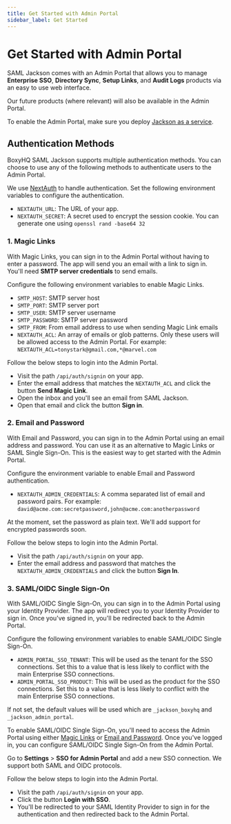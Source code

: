 ```yaml
---
title: Get Started with Admin Portal
sidebar_label: Get Started
---
```


# Get Started with Admin Portal

SAML Jackson comes with an Admin Portal that allows you to manage **Enterprise SSO**, **Directory Sync**, **Setup Links**, and **Audit Logs** products via an easy to use web interface.

Our future products (where relevant) will also be available in the Admin Portal.

To enable the Admin Portal, make sure you deploy [Jackson as a service](../jackson/deploy/service).

## Authentication Methods

BoxyHQ SAML Jackson supports multiple authentication methods. You can choose to use any of the following methods to authenticate users to the Admin Portal.

We use [NextAuth](https://next-auth.js.org) to handle authentication. Set the following environment variables to configure the authentication.

- `NEXTAUTH_URL`: The URL of your app.
- `NEXTAUTH_SECRET`: A secret used to encrypt the session cookie. You can generate one using `openssl rand -base64 32`

### 1. Magic Links

With Magic Links, you can sign in to the Admin Portal without having to enter a password. The app will send you an email with a link to sign in. You'll need **SMTP server credentials** to send emails.

Configure the following environment variables to enable Magic Links.

- `SMTP_HOST`: SMTP server host
- `SMTP_PORT`: SMTP server port
- `SMTP_USER`: SMTP server username
- `SMTP_PASSWORD`: SMTP server password
- `SMTP_FROM`: From email address to use when sending Magic Link emails
- `NEXTAUTH_ACL`: An array of emails or glob patterns. Only these users will be allowed access to the Admin Portal. For example: `NEXTAUTH_ACL=tonystark@gmail.com,*@marvel.com`

Follow the below steps to login into the Admin Portal.

- Visit the path `/api/auth/signin` on your app.
- Enter the email address that matches the `NEXTAUTH_ACL` and click the button **Send Magic Link**.
- Open the inbox and you'll see an email from SAML Jackson.
- Open that email and click the button **Sign in**.

### 2. Email and Password

With Email and Password, you can sign in to the Admin Portal using an email address and password. You can use it as an alternative to Magic Links or SAML Single Sign-On. This is the easiest way to get started with the Admin Portal.

Configure the environment variable to enable Email and Password authentication.

- `NEXTAUTH_ADMIN_CREDENTIALS`: A comma separated list of email and password pairs. For example: `david@acme.com:secretpassword,john@acme.com:anotherpassword`

At the moment, set the password as plain text. We'll add support for encrypted passwords soon.

Follow the below steps to login into the Admin Portal.

- Visit the path `/api/auth/signin` on your app.
- Enter the email address and password that matches the `NEXTAUTH_ADMIN_CREDENTIALS` and click the button **Sign In**.

### 3. SAML/OIDC Single Sign-On

With SAML/OIDC Single Sign-On, you can sign in to the Admin Portal using your Identity Provider. The app will redirect you to your Identity Provider to sign in. Once you've signed in, you'll be redirected back to the Admin Portal.

Configure the following environment variables to enable SAML/OIDC Single Sign-On.

- `ADMIN_PORTAL_SSO_TENANT`: This will be used as the tenant for the SSO connections. Set this to a value that is less likely to conflict with the main Enterprise SSO connections.
- `ADMIN_PORTAL_SSO_PRODUCT`: This will be used as the product for the SSO connections. Set this to a value that is less likely to conflict with the main Enterprise SSO connections.

If not set, the default values will be used which are `_jackson_boxyhq` and `_jackson_admin_portal`.

To enable SAML/OIDC Single Sign-On, you'll need to access the Admin Portal using either [Magic Links](#1-magic-links) or [Email and Password](#2-email-and-password). Once you've logged in, you can configure SAML/OIDC Single Sign-On from the Admin Portal.

Go to **Settings** > **SSO for Admin Portal** and add a new SSO connection. We support both SAML and OIDC protocols.

Follow the below steps to login into the Admin Portal.

- Visit the path `/api/auth/signin` on your app.
- Click the button **Login with SSO**.
- You'll be redirected to your SAML Identity Provider to sign in for the authentication and then redirected back to the Admin Portal.
